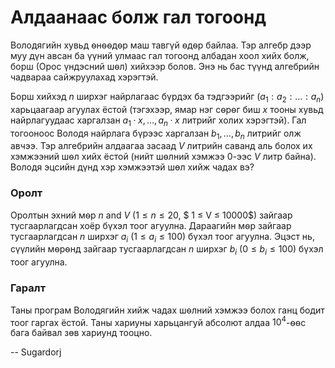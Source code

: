 Алдаанаас болж гал тогоонд
==========================
Володягийн хувьд ѳнѳѳдѳр маш тавгүй ѳдѳр байлаа. Тэр алгебр дээр муу дүн авсан
ба үүний улмаас гал тогоонд албадан хоол хийх болж, борш (Орос
үндэсний шѳл) хийхээр болов. Энэ нь бас түүнд алгебрийн чадвараа сайжруулахад
хэрэгтэй.

Борш хийхэд $n$ ширхэг найрлагаас бүрдэх ба тэдгээрийг ($a_1 : a_2 : ... : a_n$)
харьцаагаар агуулах ёстой (тэгэхээр, ямар нэг сѳрѳг биш $x$ тооны хувьд
найрлагуудаас харгалзан $a_1·x, ... , a_n·x$ литрийг холих хэрэгтэй). Гал
тогооноос Володя найрлага бүрээс харгалзан $b_1, ... , b_n$ литрийг олж
авчээ. Тэр алгебрийн алдаагаа засаад $V$ литрийн саванд аль болох их хэмжээний
шѳл хийх ёстой (нийт шѳлний хэмжээ $0$-ээс $V$ литр байна). Володя эцсийн дүнд
хэр хэмжээтэй шөл хийж чадах вэ?


### Оролт
Оролтын эхний мѳр $n$ and $V$ ($1 ≤ n ≤ 20$, $ 1 ≤ V ≤ 10000$) зайгаар тусгаарлагдсан
хоёр бүхэл тоог агуулна. Дараагийн мѳр зайгаар тусгаарлагдсан $n$ ширхэг $a_i$
($1 ≤ a_i ≤ 100$) бүхэл тоог агуулна. Эцэст нь, сүүлийн мѳрѳнд зайгаар тусгаарлагдсан $n$ ширхэг $b_i$ ($0 ≤ b_i ≤ 100$) бүхэл тоог агуулна.


### Гаралт
Таны програм Володягийн хийж чадах шѳлний хэмжээ болох ганц бодит тоог гаргах
ёстой. Таны хариуны харьцангуй абсолют алдаа $10^4$-ѳѳс бага байвал зөв хариунд тооцно.

-- Sugardorj

